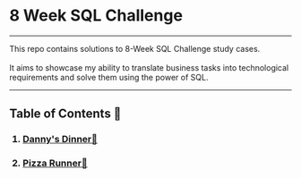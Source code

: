 # 8 Week SQL Challenge
<hr> 
This repo contains solutions to 8-Week SQL Challenge study cases.
<br><br>
It aims to showcase my ability to translate business tasks into technological requirements and solve them using the power of SQL.
<hr>

## Table of Contents 📖
<ol>
  <h3><li><a href="https://github.com/Marcin-The-Pythonist/8-Week-SQL-Challenge/tree/main/Challenge%20%231%20-%20Danny's%20Dinner">Danny's Dinner🍜</a></li></h3>
  <h3><li><a href="https://github.com/Marcin-The-Pythonist/8-Week-SQL-Challenge/tree/main/Challenge%20%232%20-%20Pizza%20Runner">Pizza Runner🍕</a></li></h3>
</ol>
